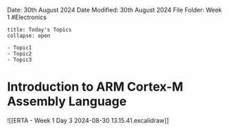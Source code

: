 Date: 30th August 2024
Date Modified: 30th August 2024
File Folder: Week 1
#Electronics

```ad-abstract
title: Today's Topics
collapse: open

- Topic1
- Topic2
- Topic3

```

# Introduction to ARM Cortex-M Assembly Language

![[ERTA - Week 1 Day 3 2024-08-30 13.15.41.excalidraw]]